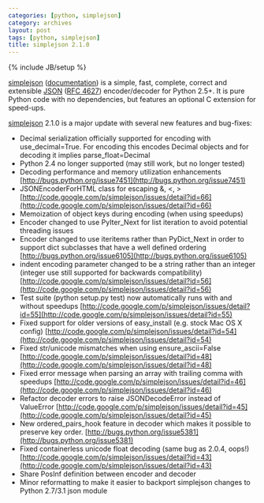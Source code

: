 ```yaml
---
categories: [python, simplejson]
category: archives
layout: post
tags: [python, simplejson]
title: simplejson 2.1.0
---
```

{% include JB/setup %}

[simplejson](http://undefined.org/python/#simplejson) ([documentation](http://simplejson.googlecode.com/svn/tags/simplejson-2.1.0/docs/index.html)) is a simple, fast, complete, correct and extensible [JSON](http://json.org/) ([RFC 4627](http://www.ietf.org/rfc/rfc4627.txt)) encoder/decoder for Python 2.5+.  It is pure Python code with no dependencies, but features an optional C extension for speed-ups.

[simplejson](http://undefined.org/python/#simplejson) 2.1.0 is a major update with several new features and bug-fixes:

* Decimal serialization officially supported for encoding with use_decimal=True. For encoding this encodes Decimal objects and for decoding it implies parse_float=Decimal
* Python 2.4 no longer supported (may still work, but no longer tested)
* Decoding performance and memory utilization enhancements [http://bugs.python.org/issue7451](http://bugs.python.org/issue7451)
* JSONEncoderForHTML class for escaping &, <, > [http://code.google.com/p/simplejson/issues/detail?id=66](http://code.google.com/p/simplejson/issues/detail?id=66)
* Memoization of object keys during encoding (when using speedups)
* Encoder changed to use PyIter_Next for list iteration to avoid potential threading issues
* Encoder changed to use iteritems rather than PyDict_Next in order to support dict subclasses that have a well defined ordering [http://bugs.python.org/issue6105](http://bugs.python.org/issue6105)
* indent encoding parameter changed to be a string rather than an integer (integer use still supported for backwards compatibility) [http://code.google.com/p/simplejson/issues/detail?id=56](http://code.google.com/p/simplejson/issues/detail?id=56)
* Test suite (python setup.py test) now automatically runs with and without speedups [http://code.google.com/p/simplejson/issues/detail?id=55](http://code.google.com/p/simplejson/issues/detail?id=55)
* Fixed support for older versions of easy_install (e.g. stock Mac OS X config) [http://code.google.com/p/simplejson/issues/detail?id=54](http://code.google.com/p/simplejson/issues/detail?id=54)
* Fixed str/unicode mismatches when using ensure_ascii=False [http://code.google.com/p/simplejson/issues/detail?id=48](http://code.google.com/p/simplejson/issues/detail?id=48)
* Fixed error message when parsing an array with trailing comma with speedups [http://code.google.com/p/simplejson/issues/detail?id=46](http://code.google.com/p/simplejson/issues/detail?id=46)
* Refactor decoder errors to raise JSONDecodeError instead of ValueError [http://code.google.com/p/simplejson/issues/detail?id=45](http://code.google.com/p/simplejson/issues/detail?id=45)
* New ordered_pairs_hook feature in decoder which makes it possible to preserve key order. [http://bugs.python.org/issue5381](http://bugs.python.org/issue5381)
* Fixed containerless unicode float decoding (same bug as 2.0.4, oops!) [http://code.google.com/p/simplejson/issues/detail?id=43](http://code.google.com/p/simplejson/issues/detail?id=43)
* Share PosInf definition between encoder and decoder
* Minor reformatting to make it easier to backport simplejson changes to Python 2.7/3.1 json module
